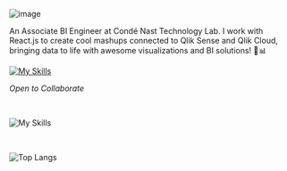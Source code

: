
![image](https://github.com/user-attachments/assets/3e805b1c-1892-46ad-9874-0983f9ed66e8)

An Associate BI Engineer at Condé Nast Technology Lab. I work with React.js to create cool mashups connected to Qlik Sense and Qlik Cloud, bringing data to life with awesome visualizations and BI solutions! 🚀📊


<a href="https://www.linkedin.com/in/vishal-r-profile/">![My Skills](https://skillicons.dev/icons?i=linkedin) </a> 

_Open to Collaborate_ 

<br>

![My Skills](https://skillicons.dev/icons?i=js,react,tailwind)

<br>

![Top Langs](https://github-readme-stats.vercel.app/api/top-langs/?username=vishal206&layout=compact)


